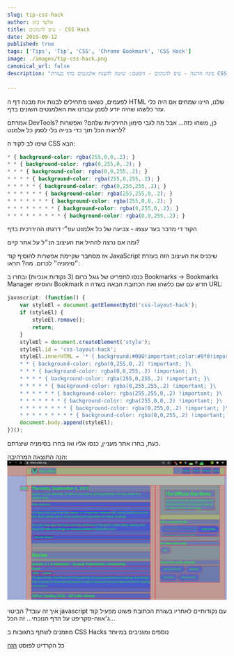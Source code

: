 ```yaml
---
slug: tip-css-hack
author: אלעד כהן
title: טיפ להמונים - CSS Hack
date: 2019-09-12
published: true
tags: ['Tips', 'Tip', 'CSS', 'Chrome Bookmark', 'CSS Hack']
image: ./images/tip-css-hack.png
canonical_url: false
description: "פינה חדשה - טיפ להמונים - והפעם: שיטה להצגת אלמנטים בדף בעזרת CSS פשוט"

---
```

לפעמים, כשאנו מתחילים לבנות את מבנה דף ה HTML שלנו, היינו שמחים אם היה כלי עזר כלשהו שהיה יודע לסמן עבורנו את האלמנטים השונים בדף.

אמרתם DevTools? כן, משהו כזה... אבל מה לגבי סימון ההירכיות שלהם? ואפשרות לראות הכל תוך כדי בנייה בלי לסמן כל אלמנט?

שימו לב לקוד ה CSS הבא:
```css
* { background-color: rgba(255,0,0,.2); }
* * { background-color: rgba(0,255,0,.2); }
* * * { background-color: rgba(0,0,255,.2); }
* * * * { background-color: rgba(255,0,255,.2); }
* * * * * { background-color: rgba(0,255,255,.2); }
* * * * * * { background-color: rgba(255,255,0,.2); }
* * * * * * * { background-color: rgba(255,0,0,.2); }
* * * * * * * * { background-color: rgba(0,255,0,.2); }
* * * * * * * * * { background-color: rgba(0,0,255,.2); }
```

הקוד די מדבר בעד עצמו - צביעה של כל אלמנט עפ״י דרגתו ההיררכית בדף

ומה אם נרצה להחיל את העיצוב הנ״ל על אתר קיים?

אז מסתבר שקיימת אפשרות להוסיף קוד JavaScript שיכניס את העיצוב הזה בעזרת ״סימניה״ לכרום.
מה? תראו:

כנסו לתפריט של גוגל כרום (3 נקודות אנכיות) ובחרו ב Bookmarks -> Bookmarks Manager
והוסיפו Bookmark חדש עם שם כלשהו ואת הכתובת הבאה בשדה ה URL:

```javascript
javascript: (function() {
	var styleEl = document.getElementById('css-layout-hack');
	if (styleEl) {
		styleEl.remove();
		return;
	}
	styleEl = document.createElement('style');
	styleEl.id = 'css-layout-hack';
	styleEl.innerHTML = '* { background:#000!important;color:#0f0!important;outline:solid #f00 1px!important; background-color: rgba(255,0,0,.2) !important; }\
    * * { background-color: rgba(0,255,0,.2) !important; }\
    * * * { background-color: rgba(0,0,255,.2) !important; }\
    * * * * { background-color: rgba(255,0,255,.2) !important; }\
    * * * * * { background-color: rgba(0,255,255,.2) !important; }\
    * * * * * * { background-color: rgba(255,255,0,.2) !important; }\
    * * * * * * * { background-color: rgba(255,0,0,.2) !important; }\
    * * * * * * * * { background-color: rgba(0,255,0,.2) !important; }\
    * * * * * * * * * { background-color: rgba(0,0,255,.2) !important; }';
	document.body.append(styleEl);
})();
```

כעת, בחרו אתר מעניין, כנסו אליו ואז בחרו בסימניה שיצרתם.

הנה התוצאה המרהיבה:
![Tip CSS Hack](./images/tip-css-hack.png)

איך זה עובד? 
הביטוי javascript עם נקודותיים לאחריו בשורת הכתובת פשוט מפעיל קוד ג׳אווה-סקריפט על הדף הנוכחי... זה הכל...

מוזמנים לשתף בתגובות ב CSS Hacks נוספים ומגניבים במיוחד

כל הקרדיט לפוסט 
[הזה](https://dev.to/gajus/my-favorite-css-hack-32g3)
